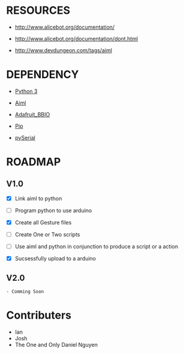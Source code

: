 # RESOURCES
 
  - http://www.alicebot.org/documentation/
 
  - http://www.alicebot.org/documentation/dont.html
  
  - http://www.devdungeon.com/tags/aiml
  
# DEPENDENCY
 
  - [Python 3](https://www.python.org/)
  
  - [Aiml](http://www.alicebot.org/aiml.html)
  
  - [Adafruit_BBIO](https://learn.adafruit.com/setting-up-io-python-library-on-beaglebone-black/using-the-bbio-library)
  
  - [Pip](https://bootstrap.pypa.io/get-pip.py)

  - [pySerial](https://pythonhosted.org/pyserial/)  

# ROADMAP


  ## V1.0
    
   - [x] Link aiml to python
    
   - [ ] Program python to use arduino
    
   - [x] Create all Gesture files
    
   - [ ] Create One or Two scripts
    
   - [ ] Use aiml and python in conjunction to produce a script or a action
    
   - [x] Sucsessfully upload to a arduino
  

  ## V2.0
  
    - Comming Soon

# Contributers

  - Ian
  - Josh
  - The One and Only Daniel Nguyen
